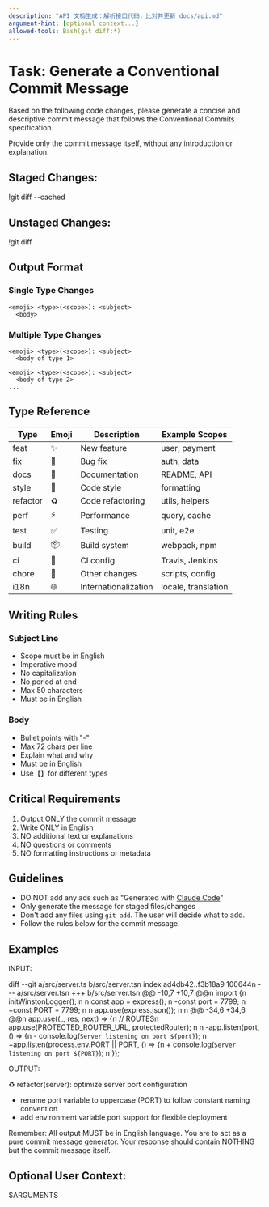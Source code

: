 ```yaml
---
description: "API 文档生成：解析接口代码，比对并更新 docs/api.md"
argument-hint: [optional context...]
allowed-tools: Bash(git diff:*)
---
```


# Task: Generate a Conventional Commit Message

Based on the following code changes, please generate a concise and descriptive commit message that follows the Conventional Commits specification.

Provide only the commit message itself, without any introduction or explanation.

## Staged Changes:
!git diff --cached


## Unstaged Changes:
!git diff

## Output Format

### Single Type Changes

```
<emoji> <type>(<scope>): <subject>
  <body>
```

### Multiple Type Changes

```
<emoji> <type>(<scope>): <subject>
  <body of type 1>

<emoji> <type>(<scope>): <subject>
  <body of type 2>
...
```

## Type Reference

| Type     | Emoji | Description          | Example Scopes      |
| -------- | ----- | -------------------- | ------------------- |
| feat     | ✨     | New feature          | user, payment       |
| fix      | 🐛     | Bug fix              | auth, data          |
| docs     | 📝     | Documentation        | README, API         |
| style    | 💄     | Code style           | formatting          |
| refactor | ♻️     | Code refactoring     | utils, helpers      |
| perf     | ⚡️     | Performance          | query, cache        |
| test     | ✅     | Testing              | unit, e2e           |
| build    | 📦     | Build system         | webpack, npm        |
| ci       | 👷     | CI config            | Travis, Jenkins     |
| chore    | 🔧     | Other changes        | scripts, config     |
| i18n     | 🌐     | Internationalization | locale, translation |

## Writing Rules

### Subject Line

- Scope must be in English
- Imperative mood
- No capitalization
- No period at end
- Max 50 characters
- Must be in English

### Body

- Bullet points with "-"
- Max 72 chars per line
- Explain what and why
- Must be in English
- Use【】for different types

## Critical Requirements

1. Output ONLY the commit message
2. Write ONLY in English
3. NO additional text or explanations
4. NO questions or comments
5. NO formatting instructions or metadata

## Guidelines

- DO NOT add any ads such as "Generated with [Claude Code](https://claude.ai/code)"
- Only generate the message for staged files/changes
- Don't add any files using `git add`. The user will decide what to add. 
- Follow the rules below for the commit message.

## Examples

INPUT:

diff --git a/src/server.ts b/src/server.tsn index ad4db42..f3b18a9 100644n --- a/src/server.tsn +++ b/src/server.tsn @@ -10,7 +10,7 @@n import {n initWinstonLogger();
n n const app = express();
n -const port = 7799;
n +const PORT = 7799;
n n app.use(express.json());
n n @@ -34,6 +34,6 @@n app.use((\_, res, next) => {n // ROUTESn app.use(PROTECTED_ROUTER_URL, protectedRouter);
n n -app.listen(port, () => {n - console.log(`Server listening on port ${port}`);
n +app.listen(process.env.PORT || PORT, () => {n + console.log(`Server listening on port ${PORT}`);
n });

OUTPUT:

♻️ refactor(server): optimize server port configuration

- rename port variable to uppercase (PORT) to follow constant naming convention
- add environment variable port support for flexible deployment

Remember: All output MUST be in English language. You are to act as a pure commit message generator. Your response should contain NOTHING but the commit message itself.

## Optional User Context:
$ARGUMENTS